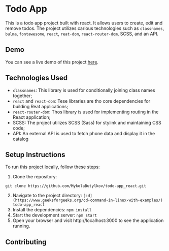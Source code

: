 # Todo App
This is a todo app project built with react. It allows users to create, edit and remove todos. The project utilizes carious technologies such as `classnames`, `bulma`, `fontawesome`, `react`, `reat-dom`, `react-router-dom`, SCSS, and an API.

## Demo
You can see a live demo of this project [here](https://mykolabutylkov.github.io/todo-app_react/).

## Technologies Used

- `classnames`: This library is used for conditionally joining class names together;
- `react` and `react-dom`: Tese libraries are tho core dependencies for building Reat applications;
- `react-router-dom`: Thos library is used for implementing routing in the React application;
- SCSS: The project utilizes SCSS (Sass) for stylink and maintaining CSS code;
- API: An external API is used to fetch phone data and display it in the catalog


## Setup Instructions
To run this project locally, follow these steps:
1. Clone the repository:
```
git clone https://github.com/MykolaButylkov/todo-app_react.git
```
2. Navigate to the project directory:
`[cd](https://www.geeksforgeeks.org/cd-command-in-linux-with-examples/) todo-app_react`
3. Install the dependencies:
`npm install`
4. Start the development server:
`npm start`
5. Open your browser and visit http://localhost:3000 to see the application running.

## Contributing
